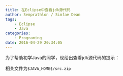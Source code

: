 ```yaml
---
title: 在Eclipse中查看jdk源代码
author: Semprathlon / Simfae Dean
tags:
	- Eclipse
	- Java
categories:
	- Programing
date: 2016-04-29 20:34:05
---
```

为了帮助初学Java的同学，现给出查看jdk源代码的提示：

相关文件为`$JAVA_HOME$/src.zip`